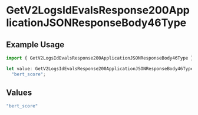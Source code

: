 # GetV2LogsIdEvalsResponse200ApplicationJSONResponseBody46Type

## Example Usage

```typescript
import { GetV2LogsIdEvalsResponse200ApplicationJSONResponseBody46Type } from "orq-poc-typescript-multi-env-version/models/operations";

let value: GetV2LogsIdEvalsResponse200ApplicationJSONResponseBody46Type =
  "bert_score";
```

## Values

```typescript
"bert_score"
```